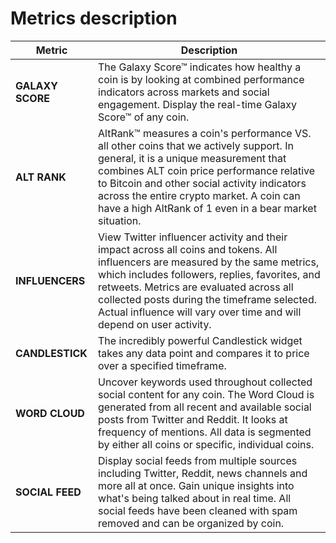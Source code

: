 # Metrics description
| Metric           | Description                                                                                                                                                                                                                                                                                                                                         |
|------------------|-----------------------------------------------------------------------------------------------------------------------------------------------------------------------------------------------------------------------------------------------------------------------------------------------------------------------------------------------------|
| **GALAXY SCORE** | The Galaxy Score™ indicates how healthy a coin is by looking at combined performance indicators across markets and social engagement. Display the real-time Galaxy Score™ of any coin.                                                                                                                                                              |
| **ALT RANK**     | AltRank™ measures a coin's performance VS. all other coins that we actively support. In general, it is a unique measurement that combines ALT coin price performance relative to Bitcoin and other social activity indicators across the entire crypto market. A coin can have a high AltRank of 1 even in a bear market situation.                 |
| **INFLUENCERS**  | View Twitter influencer activity and their impact across all coins and tokens. All influencers are measured by the same metrics, which includes followers, replies, favorites, and retweets. Metrics are evaluated across all collected posts during the timeframe selected. Actual influence will vary over time and will depend on user activity. |
| **CANDLESTICK**  | The incredibly powerful Candlestick widget takes any data point and compares it to price over a specified timeframe.                                                                                                                                                                                                                                |
| **WORD CLOUD**   | Uncover keywords used throughout collected social content for any coin. The Word Cloud is generated from all recent and available social posts from Twitter and Reddit. It looks at frequency of mentions. All data is segmented by either all coins or specific, individual coins.                                                                 |
| **SOCIAL FEED**  | Display social feeds from multiple sources including Twitter, Reddit, news channels and more all at once. Gain unique insights into what's being talked about in real time. All social feeds have been cleaned with spam removed and can be organized by coin.                                                                                      |
